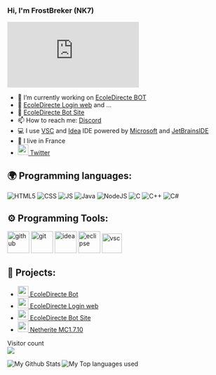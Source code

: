 ### Hi, I'm FrostBreker (NK7)

[![discord](https://discord.com/api/guilds/830547170980921346/widget.json)](https://discord.gg/QHqYVuBpF4)



- 🔭 I’m currently working on [EcoleDirecte BOT](https://github.com/FrostBreker/Ecole-Direct-Bot)
- 🔭 [EcoleDirecte Login web](https://github.com/FrostBreker/ec-site) and ...
- 🔭 [EcoleDirecte Bot Site](https://github.com/FrostBreker/ecoledirecte-bot-web)
- 📫 How to reach me: [Discord](https://discord.gg/QHqYVuBpF4)
- 💻 I use [VSC](https://code.visualstudio.com/) and [Idea](https://www.jetbrains.com/fr-fr/idea/) IDE powered by [Microsoft](https://visualstudio.microsoft.com/fr/) and [JetBrainsIDE](https://www.jetbrains.com/fr-fr/)
- 🥖 I live in France
- [<img src="https://zupimages.net/up/19/34/5qd1.png" width="24"/> Twitter](https://twitter.com/FrostBreker)


## 🌍 Programming languages:
<p>
  <img alt="HTML5" src="https://img.shields.io/badge/-HTML5-E34F26?style=flat-square&logo=html5&logoColor=white" />
  <img alt="CSS" src="https://img.shields.io/badge/-CSS-00A6FF?style=flat-square&logo=css3&logoColor=white" />
  <img alt="JS" src="https://img.shields.io/badge/-Javascript-FFEE00?style=flat-square&logo=javascript&logoColor=black" />
  <img alt="Java" src="https://img.shields.io/badge/-Java-EA770A?style=flat-square&logo=&logoColor=lightblueg" />
  <img alt="NodeJS" src="https://img.shields.io/badge/-NodeJS-43853D?style=flat-square&logo=Node.js&logoColor=white" />
  <img alt="C" src="https://img.shields.io/badge/-C-0051FF?style=flat-radius&logo=&logoColor=blue" />
  <img alt="C++" src="https://img.shields.io/badge/-C++-00FFF0?style=flat-radius&logo=&logoColor=lightblue" />
  <img alt="C#" src="https://img.shields.io/badge/-CSharp-B900FF?style=flat-radius&logo=&logoColor=lightblueg" />
  
</p>

## ⚙️ Programming Tools:
<p>
  <img alt="github" width="50px" src="https://raw.githubusercontent.com/coderjojo/coderjojo/master/img/github.svg"/>
    <img alt="git" width="50px" src="https://upload.wikimedia.org/wikipedia/commons/thumb/3/3f/Git_icon.svg/97px-Git_icon.svg.png"/ >
  <img alt="idea" width="50px" src="https://zupimages.net/up/21/20/5wyw.png"/>
    <img alt="eclipse" width="50px" src="https://zupimages.net/up/21/20/j81o.png"/>
    <img alt="vsc" width="45px" src="https://zupimages.net/up/21/07/wp8q.png"/>
</p>
  





## 🚩 Projects:
- [<img src="https://zupimages.net/up/21/20/npla.png" width="24"/> EcoleDirecte Bot](https://github.com/FrostBreker/Ecole-Direct-Bot)
- [<img src="https://zupimages.net/up/21/20/npla.png" width="24"/> EcoleDirecte Login web](https://github.com/FrostBreker/ec-site)
- [<img src="https://zupimages.net/up/21/20/npla.png" width="24"/> EcoleDirecte Bot Site](https://github.com/FrostBreker/ecoledirecte-bot-web)
- [<img src="https://zupimages.net/up/21/20/x2gt.png" width="24"/> Netherite MC1.7.10](https://github.com/FrostBreker/Netherite-1.7.10)


<p align="left"> 
  Visitor count<br>
  <img src="https://profile-counter.glitch.me/FrostBreker/count.svg" />
</p>

<img align="left" alt="My Github Stats" src="https://github-readme-stats.vercel.app/api?username=FrostBreker&show_icons=true&hide_border=true" />
<img align="left" alt="My Top languages used" src="https://github-readme-stats.vercel.app/api/top-langs?username=frostbreker&show_icons=true&theme=tokyonight&layout=compact" />
